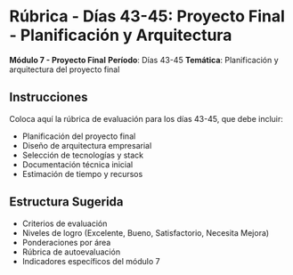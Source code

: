 # Rúbrica - Días 43-45: Proyecto Final - Planificación y Arquitectura

**Módulo 7 - Proyecto Final** **Período**: Días 43-45 **Temática**: Planificación y arquitectura del
proyecto final

## Instrucciones

Coloca aquí la rúbrica de evaluación para los días 43-45, que debe incluir:

- Planificación del proyecto final
- Diseño de arquitectura empresarial
- Selección de tecnologías y stack
- Documentación técnica inicial
- Estimación de tiempo y recursos

## Estructura Sugerida

- Criterios de evaluación
- Niveles de logro (Excelente, Bueno, Satisfactorio, Necesita Mejora)
- Ponderaciones por área
- Rúbrica de autoevaluación
- Indicadores específicos del módulo 7
